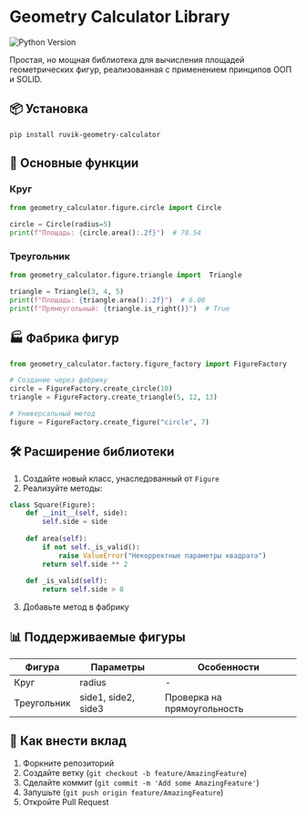 # Geometry Calculator Library

![Python Version](https://img.shields.io/badge/python-3.6%2B-blue)

Простая, но мощная библиотека для вычисления площадей геометрических фигур, реализованная с применением принципов ООП и SOLID.

## 📦 Установка

```bash
pip install ruvik-geometry-calculator
```

## 🌟 Основные функции

### Круг
```python
from geometry_calculator.figure.circle import Circle

circle = Circle(radius=5)
print(f"Площадь: {circle.area():.2f}")  # 78.54
```

### Треугольник
```python
from geometry_calculator.figure.triangle import  Triangle

triangle = Triangle(3, 4, 5)
print(f"Площадь: {triangle.area():.2f}")  # 6.00
print(f"Прямоугольный: {triangle.is_right()}")  # True
```

## 🏭 Фабрика фигур
```python
from geometry_calculator.factory.figure_factory import FigureFactory

# Создание через фабрику
circle = FigureFactory.create_circle(10)
triangle = FigureFactory.create_triangle(5, 12, 13)

# Универсальный метод
figure = FigureFactory.create_figure("circle", 7)
```

## 🛠️ Расширение библиотеки
1. Создайте новый класс, унаследованный от `Figure`
2. Реализуйте методы:
```python
class Square(Figure):
    def __init__(self, side):
        self.side = side
    
    def area(self):
        if not self._is_valid():
            raise ValueError("Некорректные параметры квадрата")
        return self.side ** 2
    
    def _is_valid(self):
        return self.side > 0
```
3. Добавьте метод в фабрику

## 📊 Поддерживаемые фигуры
| Фигура      | Параметры           | Особенности         |
|-------------|---------------------|---------------------|
| Круг        | radius              | -                   |
| Треугольник | side1, side2, side3 | Проверка на прямоугольность |


## 🤝 Как внести вклад
1. Форкните репозиторий
2. Создайте ветку (`git checkout -b feature/AmazingFeature`)
3. Сделайте коммит (`git commit -m 'Add some AmazingFeature'`)
4. Запушьте (`git push origin feature/AmazingFeature`)
5. Откройте Pull Request
```